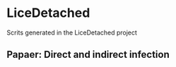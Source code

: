 # LiceDetached

Scrits generated in the LiceDetached project


## Papaer: Direct and indirect infection

